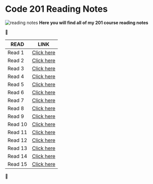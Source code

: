 
# Code 201 Reading Notes
![reading notes](https://i.imgur.com/ySvG8Rd.jpg)
**Here you will find all of my 201 course reading notes**


 :cherry_blossom: 

| READ  | LINK |
| ------------- | ------------- |
| Read 1   | [Click here](https://haneenawadallah.github.io/reading-notes/class01) |
| Read 2   | [Click here](https://haneenawadallah.github.io/reading-notes/class-02) |
| Read 3   | [Click here](https://haneenawadallah.github.io/reading-notes/class-03) |
| Read 4   | [Click here]() |
| Read 5   | [Click here]() |
| Read 6   | [Click here]() |
| Read 7   | [Click here]() |
| Read 8   | [Click here]() |
| Read 9   | [Click here]() |
| Read 10  | [Click here]() |
| Read 11  | [Click here]() |
| Read 12  | [Click here]() |
| Read 13  | [Click here]() |
| Read 14  | [Click here]() |
| Read 15  | [Click here]() |


 :cherry_blossom: 



